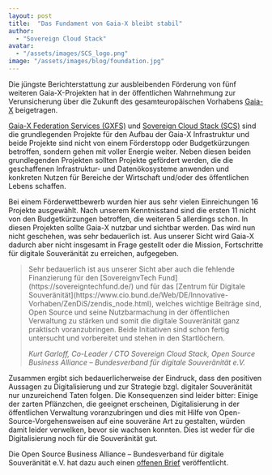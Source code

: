 ```yaml
---
layout: post
title:  "Das Fundament von Gaia-X bleibt stabil"
author: 
  - "Sovereign Cloud Stack"
avatar: 
  - "/assets/images/SCS_logo.png"
image: "/assets/images/blog/foundation.jpg"
---
```


Die jüngste Berichterstattung zur ausbleibenden Förderung von fünf weiteren Gaia-X-Projekten
hat in der öffentlichen Wahrnehmung zur Verunsicherung über die Zukunft
des gesamteuropäischen Vorhabens [Gaia-X](https://gaia-x.eu) beigetragen.

[Gaia-X Federation Services (GXFS)](https://gxfs.eu) und [Sovereign Cloud Stack (SCS)](https://scs.community/)
sind die grundlegenden Projekte für den Aufbau der Gaia-X Infrastruktur und beide
Projekte sind nicht von einem Förderstopp oder Budgetkürzungen betroffen, sondern
gehen mit voller Energie weiter. Neben diesen beiden grundlegenden Projekten
sollten Projekte gefördert werden, die die geschaffenen Infrastruktur- und
Datenökosysteme anwenden und konkreten Nutzen für Bereiche der Wirtschaft und/oder
des öffentlichen Lebens schaffen.

Bei einem Förderwettbewerb wurden hier aus sehr vielen Einreichungen 16 Projekte
ausgewählt. Nach unserem Kenntnisstand sind die ersten 11 nicht von den Budgetkürzungen
betroffen, die weiteren 5 allerdings schon. In diesen Projekten sollte Gaia-X nutzbar
und sichtbar werden. Das wird nun nicht geschehen, was sehr bedauerlich ist.
Aus unserer Sicht wird Gaia-X dadurch aber nicht insgesamt in Frage gestellt oder die Mission,
Fortschritte für digitale Souveränität zu erreichen, aufgegeben.

<blockquote>
<p markdown="1">Sehr bedauerlich ist aus unserer Sicht aber auch die fehlende Finanzierung für den [SovereignvTech Fund](https://sovereigntechfund.de/)
und für das [Zentrum für Digitale Souveränität](https://www.cio.bund.de/Web/DE/Innovative-Vorhaben/ZenDiS/zendis_node.html),
welches wichtige Beiträge sind, Open Source und seine Nutzbarmachung in der öffentlichen Verwaltung zu stärken und
somit die digitale Souveränität ganz praktisch voranzubringen. Beide Initiativen
sind schon fertig untersucht und vorbereitet und stehen in den Startlöchern.</p>
<cite>Kurt Garloff, Co-Leader / CTO Sovereign Cloud Stack, Open Source Business Alliance – Bundesverband für digitale Souveränität e.V.</cite>
</blockquote>

Zusammen ergibt sich bedauerlicherweise der Eindruck, dass den positiven Aussagen
zu Digitalisierung und zur Strategie bzgl. digitaler Souveränität nur unzureichend Taten folgen. Die Konsequenzen sind
leider bitter: Einige der zarten Pflänzchen, die geeignet erscheinen, Digitalisierung
in der öffentlichen Verwaltung voranzubringen und dies mit Hilfe von Open-Source-Vorgehensweisen
auf eine souveräne Art zu gestalten, würden damit leider verwelken,
bevor sie wachsen konnten. Dies ist weder für die Digitalisierung noch für die
Souveränität gut.

Die Open Source Business Alliance – Bundesverband für digitale Souveränität e.V. 
hat dazu auch einen [offenen Brief](https://osb-alliance.de/featured/offener-brief-digitale-souveraenitaet-im-bundeshaushalt-2022-beruecksichtigen)
veröffentlicht.
